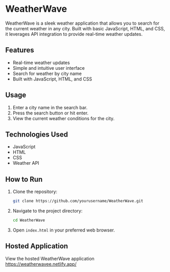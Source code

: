 # WeatherWave

WeatherWave is a sleek weather application that allows you to search for the current weather in any city. Built with basic JavaScript, HTML, and CSS, it leverages API integration to provide real-time weather updates.

## Features

- Real-time weather updates
- Simple and intuitive user interface
- Search for weather by city name
- Built with JavaScript, HTML, and CSS

## Usage

1. Enter a city name in the search bar.
2. Press the search button or hit enter.
3. View the current weather conditions for the city.

## Technologies Used

- JavaScript
- HTML
- CSS
- Weather API

## How to Run

1. Clone the repository:
    ```bash
    git clone https://github.com/yourusername/WeatherWave.git
    ```
2. Navigate to the project directory:
    ```bash
    cd WeatherWave
    ```
3. Open `index.html` in your preferred web browser.

## Hosted Application

View the hosted WeatherWave application https://weatherwavee.netlify.app/
